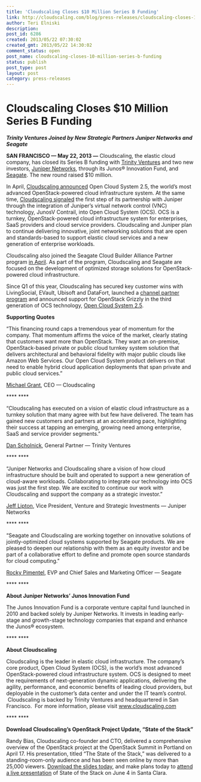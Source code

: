 ```yaml
---
title: 'Cloudscaling Closes $10 Million Series B Funding'
link: http://cloudscaling.com/blog/press-releases/cloudscaling-closes-10-million-series-b-funding/
author: Teri Elniski
description: 
post_id: 6286
created: 2013/05/22 07:30:02
created_gmt: 2013/05/22 14:30:02
comment_status: open
post_name: cloudscaling-closes-10-million-series-b-funding
status: publish
post_type: post
layout: post
category: press-releases
---
```


# Cloudscaling Closes $10 Million Series B Funding

_**Trinity Ventures Joined by New Strategic Partners Juniper Networks and Seagate**_

**SAN FRANCISCO — May 22, 2013 —** Cloudscaling, the elastic cloud company, has closed its Series B funding with [Trinity Ventures](http://www.trinityventures.com/) and two new investors, [Juniper Networks](http://www.juniper.net/us/en/), through its Junos® Innovation Fund, and [Seagate](http://www.seagate.com/). The new round raised $10 million. 

In April, [Cloudscaling announced](http://online.wsj.com/article/PR-CO-20130415-907175.html) Open Cloud System 2.5, the world’s most advanced OpenStack-powered cloud infrastructure system. At the same time, [Cloudscaling signaled](/blog/press-releases/juniper/) the first step of its partnership with Juniper through the integration of Juniper’s virtual network control (VNC) technology, JunosV Contrail, into Open Cloud System (OCS). OCS is a turnkey, OpenStack-powered cloud infrastructure system for enterprises, SaaS providers and cloud service providers. Cloudscaling and Juniper plan to continue delivering innovative, joint networking solutions that are open and standards-based to support elastic cloud services and a new generation of enterprise workloads.

Cloudscaling also joined the Seagate Cloud Builder Alliance Partner program [in April](http://www.cloudscaling.com/blog/press-releases/cloudscaling-and-seagate-partner-to-deliver-elastic-cloud-infrastructure-based-on-openstack-technology/). As part of the program, Cloudscaling and Seagate are focused on the development of optimized storage solutions for OpenStack-powered cloud infrastructure.

Since Q1 of this year, Cloudscaling has secured key customer wins with LivingSocial, EVault, Ubisoft and DataFort, launched a [channel partner program](http://www.cloudscaling.com/blog/press-releases/cloudscaling-elastic-cloud-partner-program-offers-channel-ready-solution-for-customers-implementing-openstack-powered-cloud-infrastructure/) and announced support for OpenStack Grizzly in the third generation of OCS technology, [Open Cloud System 2.5](http://www.cloudscaling.com/products/ocs-system-overview/).

**Supporting Quotes**

“This financing round caps a tremendous year of momentum for the company. That momentum affirms the voice of the market, clearly stating that customers want more than OpenStack. They want an on-premise, OpenStack-based private or public cloud turnkey system solution that delivers architectural and behavioral fidelity with major public clouds like Amazon Web Services. Our Open Cloud System product delivers on that need to enable hybrid cloud application deployments that span private and public cloud services.”

[Michael Grant](/blog/author/michaelgrant/), CEO — Cloudscaling

**** ****

“Cloudscaling has executed on a vision of elastic cloud infrastructure as a turnkey solution that many agree with but few have delivered. The team has gained new customers and partners at an accelerating pace, highlighting their success at tapping an emerging, growing need among enterprise, SaaS and service provider segments.”

[Dan Scholnick](http://www.trinityventures.com/home/people/dan-scholnick/), General Partner — Trinity Ventures

**** ****

“Juniper Networks and Cloudscaling share a vision of how cloud infrastructure should be built and operated to support a new generation of cloud-aware workloads. Collaborating to integrate our technology into OCS was just the first step. We are excited to continue our work with Cloudscaling and support the company as a strategic investor.”

[Jeff Lipton](http://www.juniper.net/us/en/company/investments/team/), Vice President, Venture and Strategic Investments — Juniper Networks

**** ****

“Seagate and Cloudscaling are working together on innovative solutions of jointly-optimized cloud systems supported by Seagate products. We are pleased to deepen our relationship with them as an equity investor and be part of a collaborative effort to define and promote open source standards for cloud computing."

[Rocky Pimentel](http://www.seagate.com/about/company-information/), EVP and Chief Sales and Marketing Officer — Seagate

**** ****

**About Juniper Networks’ Junos Innovation Fund**

The Junos Innovation Fund is a corporate venture capital fund launched in 2010 and backed solely by Juniper Networks. It invests in leading early-stage and growth-stage technology companies that expand and enhance the Junos® ecosystem.

**** ****

**About Cloudscaling**

Cloudscaling is the leader in elastic cloud infrastructure. The company’s core product, Open Cloud System (OCS), is the world’s most advanced OpenStack-powered cloud infrastructure system. OCS is designed to meet the requirements of next-generation dynamic applications, delivering the agility, performance, and economic benefits of leading cloud providers, but deployable in the customer’s data center and under the IT team’s control.  Cloudscaling is backed by Trinity Ventures and headquartered in San Francisco.  For more information, please visit www.cloudscaling.com

**** ****

**Download Cloudscaling’s OpenStack Project Update, “State of the Stack”**

Randy Bias, Cloudscaling co-founder and CTO, delivered a comprehensive overview of the OpenStack project at the OpenStack Summit in Portland on April 17. His presentation, titled “The State of the Stack,” was delivered to a standing-room-only audience and has been seen online by more than 25,000 viewers. [Download the slides today](http://go.cloudscaling.com/state-of-the-stack-2013), and make plans today to [attend a live presentation](http://www.meetup.com/openstack/events/114546042/) of State of the Stack on June 4 in Santa Clara.

###